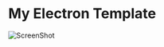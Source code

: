 # My Electron Template

![ScreenShot](https://user-images.githubusercontent.com/1206676/84563005-566cf380-ad93-11ea-9d68-70418d84222e.png)
